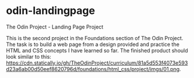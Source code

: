 # odin-landingpage
The Odin Project - Landing Page Project

This is the second project in the Foundations section of The Odin Project. The task is to build a web page from a design provided and practice the HTML and CSS concepts I have learned so far. The finished product should look similar to this: https://cdn.statically.io/gh/TheOdinProject/curriculum/81a5d553f4073e593d23a6ab00d50eef8620796d/foundations/html_css/project/imgs/01.png.
